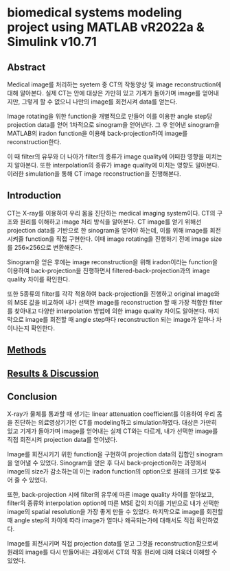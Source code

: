 # biomedical systems modeling project using MATLAB vR2022a & Simulink v10.71

## **Abstract**

Medical image를 처리하는 syetem 중 CT의 작동양상 및 image reconstruction에 대해 알아본다. 실제 CT는 안에 대상은 가만히 있고 기계가 돌아가며 image를 얻어내지만, 그렇게 할 수 없으니 나만의 image를 회전시켜 data를 얻는다.

Image rotating을 위한 function을 개별적으로 만들어 이를 이용한 angle step당 projection data를 얻어 1차적으로 sinogram을 얻어낸다. 그 후 얻어낸 sinogram을 MATLAB의 iradon function을 이용해 back-projection하여 image를 reconstruction한다.

이 때 filter의 유무와 더 나아가 filter의 종류가 image quality에 어떠한 영향을 미치는지 알아본다. 또한 interpolation의 종류가 image quality에 미치는 영향도 알아본다. 이러한 simulation을 통해 CT image reconstruction을 진행해본다.

## **Introduction**

CT는 X-ray를 이용하여 우리 몸을 진단하는 medical imaging system이다. CT의 구조와 원리를 이해하고 image 처리 방식을 알아본다. CT image를 얻기 위해선 projection data를 기반으로 한 sinogram을 얻어야 하는데, 이를 위해 image를 회전시켜줄 function을 직접 구현한다. 이때 image rotating을 진행하기 전에 image size를 256×256으로 변환해준다.

Sinogram을 얻은 후에는 image reconstruction을 위해 iradon이라는 function을 이용하여 back-projection을 진행하면서 filtered-back-projection과의 image quality 차이를 확인한다.

또한 5종류의 filter를 각각 적용하여 back-projection을 진행하고 original image와의 MSE 값을 비교하여 내가 선택한 image를 reconstruction 할 때 가장 적합한 filter를 찾아내고 다양한 interpolation 방법에 의한 image quality 차이도 알아본다. 마지막으로 image를 회전할 때 angle step마다 reconstruction 되는 image가 얼마나 차이나는지 확인한다.

## [Methods](https://github.com/rlatkd/CTImageReconstruction/blob/main/main/methods.pdf)

## [Results & Discussion](https://github.com/rlatkd/CTImageReconstruction/blob/main/main/resultDiscussion.pdf)

## **Conclusion**

X-ray가 물체를 통과할 때 생기는 linear attenuation coefficient를 이용하여 우리 몸을 진단하는 의료영상기기인 CT를 modeling하고 simulation하였다. 대상은 가만히 있고 기계가 돌아가며 image를 얻어내는 실제 CT와는 다르게, 내가 선택한 image를 직접 회전시켜 projection data를 얻어냈다.

Image를 회전시키기 위한 function을 구현하여 projection data의 집합인 sinogram을 얻어낼 수 있었다. Sinogram을 얻은 후 다시 back-projection하는 과정에서 image의 size가 감소하는데 이는 iradon function의 option으로 원래의 크기로 맞추어 줄 수 있었다.

또한, back-projection 시에 filter의 유무에 따른 image quality 차이를 알아보고, filter의 종류와 interpolation option에 따른 MSE 값의 차이를 기반으로 내가 선택한 image의 spatial resolution을 가장 좋게 만들 수 있었다. 마지막으로 image를 회전할 때 angle step의 차이에 따라 image가 얼마나 왜곡되는가에 대해서도 직접 확인하였다.

Image를 회전시키며 직접 projection data를 얻고 그것을 reconstruction함으로써 원래의 image를 다시 만들어내는 과정에서 CT의 작동 원리에 대해 더욱더 이해할 수 있었다.
